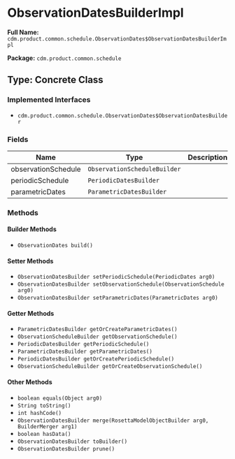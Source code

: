 # ObservationDatesBuilderImpl

**Full Name:** `cdm.product.common.schedule.ObservationDates$ObservationDatesBuilderImpl`

**Package:** `cdm.product.common.schedule`

## Type: Concrete Class

### Implemented Interfaces

- `cdm.product.common.schedule.ObservationDates$ObservationDatesBuilder`

### Fields

| Name | Type | Description |
|------|------|-------------|
| observationSchedule | `ObservationScheduleBuilder` |  |
| periodicSchedule | `PeriodicDatesBuilder` |  |
| parametricDates | `ParametricDatesBuilder` |  |

### Methods

#### Builder Methods

- `ObservationDates build()`

#### Setter Methods

- `ObservationDatesBuilder setPeriodicSchedule(PeriodicDates arg0)`
- `ObservationDatesBuilder setObservationSchedule(ObservationSchedule arg0)`
- `ObservationDatesBuilder setParametricDates(ParametricDates arg0)`

#### Getter Methods

- `ParametricDatesBuilder getOrCreateParametricDates()`
- `ObservationScheduleBuilder getObservationSchedule()`
- `PeriodicDatesBuilder getPeriodicSchedule()`
- `ParametricDatesBuilder getParametricDates()`
- `PeriodicDatesBuilder getOrCreatePeriodicSchedule()`
- `ObservationScheduleBuilder getOrCreateObservationSchedule()`

#### Other Methods

- `boolean equals(Object arg0)`
- `String toString()`
- `int hashCode()`
- `ObservationDatesBuilder merge(RosettaModelObjectBuilder arg0, BuilderMerger arg1)`
- `boolean hasData()`
- `ObservationDatesBuilder toBuilder()`
- `ObservationDatesBuilder prune()`

